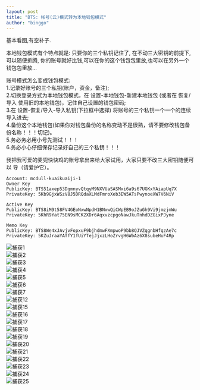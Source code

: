 ```yaml
---
layout: post
title: "BTS: 帐号(云)模式转为本地钱包模式"
author: "binggo"
---
```


基本看图,有空补子.

本地钱包模式有个特点就是: 只要你的三个私钥记住了, 在不动三大密钥的前提下,可以随便折腾, 你的账号就好比钱,可以在你的这个钱包包里放,也可以在另外一个钱包包里放…

账号模式怎么变成钱包模式:    
1.记录好账号的三个私钥(账户，资金，备注);   
2.切换登录方式为本地钱包模式，在 设置-本地钱包-新建本地钱包 (或者在 恢复/导入 使用旧的本地钱包)，记住自己设置的钱包密码;   
3.在 设置-恢复/导入-导入私钥(下拉框中选择) 将账号的三个私钥一个一个的连续导入进去;   
4.备份这个本地钱包(如果你对钱包备份的名称变动不是很熟，请不要修改钱包备份名称！！！切记)。   
5.务必务必用小号先测试！！！  
6.务必小心仔细保存记录好自己的三个私钥！！！  

我把我可爱的麦兜快快鸡的账号拿出来给大家试用，大家只要不改三大密钥随便可以 导（请爱护它）。  

    Account: mcdull-kuaikuaiji-1  
    Owner Key  
    PublicKey: BTS51axep53DgmnyvQtqyM9NXVUaSASMxi6a9s67UGKxYAiapUq7X  
    PrivateKey: 5Kb9GjxWSzV8J5DRQdaXLMdFmroXeb3EW5ATsPwynoeXW7V6NiV  

    Active Key  
    PublicKey: BTS8iM9t58FV4GEoNxwNpdH1BNxwQiCWpEB9oJZuGh9Vi9jmzjmWu  
    PrivateKey: 5KhR9Yat75EN9sMCK2XDr6AqxvzcpgoNawJkuTnhdDZGixPJyne  

    Memo Key  
    PublicKey: BTS8We4xJAvjvFopxuF9bjhdmwFXmpwoP9bb8QJVZqgnbHfqzAe7c  
    PrivateKey: 5KZuJraaYAffY1fUiYTejJjxzLHoZrvgH6WbAz6X8subeHuF4Rp  

![捕获1](https://user-images.githubusercontent.com/34892308/89481626-bfd51580-d7ca-11ea-82d1-c39fd89255cb.JPG)  
![捕获2](https://user-images.githubusercontent.com/34892308/89481632-c19ed900-d7ca-11ea-8025-5a97f33fcbae.JPG)  
![捕获3](https://user-images.githubusercontent.com/34892308/89481635-c2376f80-d7ca-11ea-849b-970184ba33c6.JPG)  
![捕获4](https://user-images.githubusercontent.com/34892308/89481636-c3689c80-d7ca-11ea-9c4c-48a9bd2c0533.JPG)  
![捕获5](https://user-images.githubusercontent.com/34892308/89481638-c4013300-d7ca-11ea-9f71-cb024733c4a0.jpg)  
![捕获6](https://user-images.githubusercontent.com/34892308/89481641-c5326000-d7ca-11ea-841e-c3abdccd1a61.JPG)  
![捕获7](https://user-images.githubusercontent.com/34892308/89481643-c6fc2380-d7ca-11ea-8b92-5cd6c589d201.JPG)  
![捕获12](https://user-images.githubusercontent.com/34892308/89481647-c794ba00-d7ca-11ea-8198-ae9f87fe1c88.JPG)  
![捕获15](https://user-images.githubusercontent.com/34892308/89481650-c8c5e700-d7ca-11ea-9275-3b2c1921a38f.JPG)  
![捕获16](https://user-images.githubusercontent.com/34892308/89481653-c9f71400-d7ca-11ea-830d-16e2ca513daa.JPG)  
![捕获17](https://user-images.githubusercontent.com/34892308/89481656-cb284100-d7ca-11ea-854e-2777470e7a7d.JPG)  
![捕获18](https://user-images.githubusercontent.com/34892308/89481657-cbc0d780-d7ca-11ea-87fb-8e382aef5682.JPG)  
![捕获19](https://user-images.githubusercontent.com/34892308/89481658-ccf20480-d7ca-11ea-96b6-452c9781853d.JPG)  
![捕获20](https://user-images.githubusercontent.com/34892308/89481661-ce233180-d7ca-11ea-997e-88fb0d526927.JPG)  
![捕获21](https://user-images.githubusercontent.com/34892308/89481662-cebbc800-d7ca-11ea-8338-7b1192558161.JPG)  
![捕获22](https://user-images.githubusercontent.com/34892308/89481666-cfecf500-d7ca-11ea-984f-ef9a6c08b88c.JPG)  
![捕获23](https://user-images.githubusercontent.com/34892308/89481671-d11e2200-d7ca-11ea-8e26-d4f995685589.JPG)  
![捕获24](https://user-images.githubusercontent.com/34892308/89481675-d1b6b880-d7ca-11ea-86d9-c07f96252d85.png)  
![捕获25](https://user-images.githubusercontent.com/34892308/89481679-d2e7e580-d7ca-11ea-8856-ecb7d7c5fead.png)  
